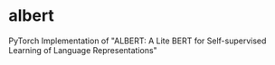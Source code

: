 # albert
PyTorch Implementation of "ALBERT: A Lite BERT for Self-supervised Learning of Language Representations"
